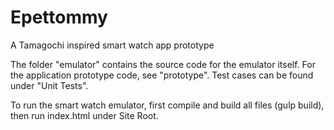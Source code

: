 # Epettommy

A Tamagochi inspired smart watch app prototype

The folder "emulator" contains the source code for the emulator itself.
For the application prototype code, see "prototype".
Test cases can be found under "Unit Tests". 


To run the smart watch emulator, first compile and build all files (gulp build), then run index.html under Site Root. 
